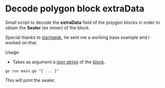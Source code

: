 # Decode polygon block extraData

Small script to decode the **extraData** field of the polygon blocks in order to obtain the **Sealer** (ex miner) of the block.

Special thanks to [startgeek](https://github.com/startgeek), he sent me a working base example and I worked on that.

Usage:

- Takes as argument a [json string](https://developer.mozilla.org/en-US/docs/Web/JavaScript/Reference/Global_Objects/JSON/stringify) of the [block](blockExample.json).

```
go run main.go "{ ... }"
```

This will print the sealer.